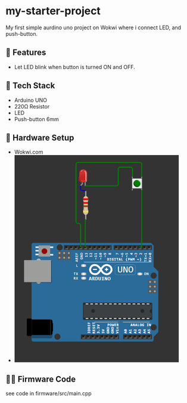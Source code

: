 # my-starter-project
My first simple aurdino uno project on Wokwi where i connect LED, and push-button.

## 🤖 Features
- Let LED blink when button is turned ON and OFF.

## 🔧 Tech Stack
- Arduino UNO
- 220Ω Resistor
- LED
- Push-button 6mm

## 🔌 Hardware Setup
- Wokwi.com
- ![Breadboard Setup](docs/images/BreadboardSetup.png)

## 👩‍💻 Firmware Code
see code in firmware/src/main.cpp
